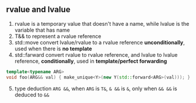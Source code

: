 ## rvalue and lvalue
1. rvalue is a temporary value that doesn't have a name, while lvalue is the variable that has name
2. T&& to represent a rvalue reference
3. std::move convert lvalue/rvalue to a rvalue reference **unconditionally**, used when there is **no template**
4. std::farward convert rvalue to rvalue reference, and lvalue to lvalue reference, 
   **conditionally**, used in **template/perfect forwarding**

```c++
template<typename ARG>
void foo(ARG&& val) { make_unique<Y>(new Y(std::forward<ARG>(val))); }
```

5. type deduction `ARG &&`, when `ARG` is `T&`, `& &&` is `&`, only when `&& &&` is deduced to `&&`
